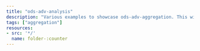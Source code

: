 ```yaml
---
title: "ods-adv-analysis"
description: "Various examples to showcase ods-adv-aggregation. This widget exposes the results of an aggregation through the API V2."
tags: ["aggregation"]
resources:
- src: '*/'
  name: folder-:counter
---
```

